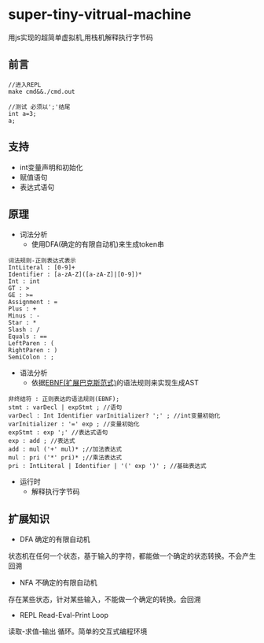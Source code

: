 # super-tiny-vitrual-machine
用js实现的超简单虚拟机,用栈机解释执行字节码
## 前言
```
//进入REPL
make cmd&&./cmd.out

//测试 必须以';'结尾
int a=3;
a;
```

## 支持
- int变量声明和初始化
- 赋值语句
- 表达式语句


## 原理
- 词法分析
  - 使用DFA(确定的有限自动机)来生成token串
```
词法规则-正则表达式表示
IntLiteral : [0-9]+
Identifier : [a-zA-Z]([a-zA-Z]|[0-9])*
Int : int
GT : >
GE : >=
Assignment : =
Plus : +
Minus : -
Star : *
Slash : /
Equals : ==
LeftParen : (
RightParen : )
SemiColon : ;
```
- 语法分析
  - 依据[EBNF(扩展巴克斯范式)](https://zh.wikipedia.org/wiki/%E6%89%A9%E5%B1%95%E5%B7%B4%E7%A7%91%E6%96%AF%E8%8C%83%E5%BC%8F)的语法规则来实现生成AST
```
非终结符 : 正则表达的语法规则(EBNF);
stmt : varDecl | expStmt ; //语句
varDecl : Int Identifier varInitializer? ';' ; //int变量初始化
varInitializer : '=' exp ; //变量初始化
expStmt : exp ';' //表达式语句
exp : add ; //表达式
add : mul ('+' mul)* ;//加法表达式
mul : pri ('*' pri)* ;//乘法表达式
pri : IntLiteral | Identifier | '(' exp ')' ; //基础表达式
```
- 运行时
  - 解释执行字节码
## 扩展知识
- DFA 确定的有限自动机

状态机在任何一个状态，基于输入的字符，都能做一个确定的状态转换。不会产生回溯
- NFA 不确定的有限自动机

存在某些状态，针对某些输入，不能做一个确定的转换。会回溯
- REPL Read-Eval-Print Loop

读取-求值-输出 循环。简单的交互式编程环境